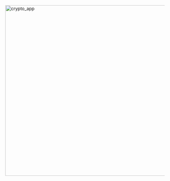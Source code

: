 <img width="540" alt="crypto_app" src="https://user-images.githubusercontent.com/110735726/209443418-58beb7e0-6aee-4747-8d10-7e28178821f9.png">
